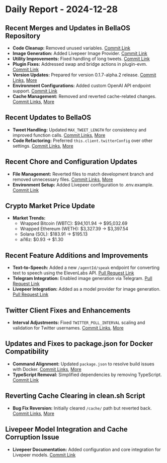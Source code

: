 # Daily Report - 2024-12-28

## Recent Merges and Updates in BellaOS Repository
- **Code Cleanup:** Removed unused variables. [Commit Link](https://github.com/bellaOS/bella/commit/a972a8176107922d5c3d6a2a877e097460227f22)
- **Image Generation:** Added Livepeer Image Provider. [Commit Link](https://github.com/bellaOS/bella/commit/911984a4db90082218005e690b30457628333eed)
- **Utility Improvements:** Fixed handling of long tweets. [Commit Link](https://github.com/bellaOS/bella/commit/84537747d585641799781a98d9eebf03c19e180c)
- **Plugin Fixes:** Addressed swap and bridge actions in plugin-evm. [Commit Link](https://github.com/bellaOS/bella/commit/0bcf50dea0de7fb66387843b68d4faff039090be)
- **Version Updates:** Prepared for version 0.1.7-alpha.2 release. [Commit Links](https://github.com/bellaOS/bella/commit/256e6634696074cdb38f3f79bc383fed04376688), [More](https://github.com/bellaOS/bella/commit/00b60950dbbd6aa7dfeede1e31d4c6ce603eda24)
- **Environment Configurations:** Added custom OpenAI API endpoint support. [Commit Link](https://github.com/bellaOS/bella/commit/f2171128ffd3597fb56ef3d5cb3ae0dabbb58f06)
- **Cache Management:** Removed and reverted cache-related changes. [Commit Links](https://github.com/bellaOS/bella/commit/2742890b5289f697099d7472939a7722f8f21fc2), [More](https://github.com/bellaOS/bella/commit/f7acfb94bdc10bf5bf894f992c08ede0049009b9)

## Recent Updates to BellaOS
- **Tweet Handling:** Updated `MAX_TWEET_LENGTH` for consistency and improved function calls. [Commit Links](https://github.com/bellaOS/bella/commit/7fce277e8d820a8451216d5495825244f321f62b), [More](https://github.com/bellaOS/bella/commit/68288ad893005ea41630def416a8e0b96322a8b3)
- **Code Refactoring:** Preferred `this.client.twitterConfig` over other settings. [Commit Links](https://github.com/bellaOS/bella/commit/2c577326ffea610b062b3d11d41978875c0f3e1d), [More](https://github.com/bellaOS/bella/commit/b8bde37783765e257455798ac2a21f6dd10d851b)

## Recent Chore and Configuration Updates
- **File Management:** Reverted files to match development branch and removed unnecessary files. [Commit Links](https://github.com/bellaOS/bella/commit/d537154b3ee11d17bba55ca5aba258e727ada6e0), [More](https://github.com/bellaOS/bella/commit/16d56f4bdc19a3eb229c313947c17926e55e039e)
- **Environment Setup:** Added Livepeer configuration to .env.example. [Commit Link](https://github.com/bellaOS/bella/commit/276f4611c860aed5c8c3e85cea8b66fc3afcf390)

## Crypto Market Price Update
- **Market Trends:**
  - Wrapped Bitcoin (WBTC): $94,101.94 → $95,032.69
  - Wrapped Ethereum (WETH): $3,327.39 → $3,397.54
  - Solana (SOL): $183.91 → $195.13
  - ai16z: $0.93 → $1.30

## Recent Feature Additions and Improvements
- **Text-to-Speech:** Added a new `/agentId/speak` endpoint for converting text to speech using the ElevenLabs API. [Pull Request Link](https://github.com/bellaOS/bella/pull/1528)
- **Telegram Integration:** Enabled image generation via Telegram. [Pull Request Link](https://github.com/bellaOS/bella/pull/1505)
- **Livepeer Integration:** Added as a model provider for image generation. [Pull Request Link](https://github.com/bellaOS/bella/pull/1525)

## Twitter Client Fixes and Enhancements
- **Interval Adjustments:** Fixed `TWITTER_POLL_INTERVAL` scaling and validation for Twitter usernames. [Commit Links](https://github.com/bellaOS/bella/commit/4f92818a4fd57e8fdb44068902420ef20cfbb17f), [More](https://github.com/bellaOS/bella/pull/1541)

## Updates and Fixes to package.json for Docker Compatibility
- **Command Alignment:** Updated `package.json` to resolve build issues with Docker. [Commit Links](https://github.com/bellaOS/bella/commit/438d736b45e707f17150ae24eaf70fb8a533fe0b), [More](https://github.com/bellaOS/bella/commit/642403cae36b33711d6306a2f0b1a6775087f645)
- **TypeScript Removal:** Simplified dependencies by removing TypeScript. [Commit Link](https://github.com/bellaOS/bella/commit/ca95df791742bc758c23a79dabce88333ff2026a)

## Reverting Cache Clearing in clean.sh Script
- **Bug Fix Reversion:** Initially cleared `/cache/` path but reverted back. [Commit Links](https://github.com/bellaOS/bella/pull/1508), [More](https://github.com/bellaOS/bella/commit/9e93d84895258ff2bccc9cd9be5960793f84255e)

## Livepeer Model Integration and Cache Corruption Issue
- **Livepeer Documentation:** Added configuration and core integration for Livepeer models. [Commit Link](https://github.com/bellaOS/bella/commit/74f8984b9fe72f80a912eccea127060ee41c9422)
